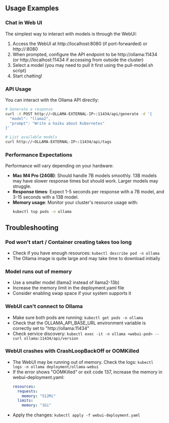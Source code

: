 ## Usage Examples

### Chat in Web UI

The simplest way to interact with models is through the WebUI:

1. Access the WebUI at http://localhost:8080 (if port-forwarded) or http://<WEBUI-EXTERNAL-IP>:8080
2. When prompted, configure the API endpoint to be http://ollama:11434 (or http://localhost:11434 if accessing from outside the cluster)
3. Select a model (you may need to pull it first using the pull-model.sh script)
4. Start chatting!

### API Usage

You can interact with the Ollama API directly:

```bash
# Generate a response
curl -X POST http://<OLLAMA-EXTERNAL-IP>:11434/api/generate -d '{
  "model": "llama2",
  "prompt": "Write a haiku about Kubernetes"
}'

# List available models
curl http://<OLLAMA-EXTERNAL-IP>:11434/api/tags
```

### Performance Expectations

Performance will vary depending on your hardware:

- **Mac M4 Pro (24GB)**: Should handle 7B models smoothly. 13B models may have slower response times but should work. Larger models may struggle.
- **Response times**: Expect 1-5 seconds per response with a 7B model, and 3-15 seconds with a 13B model.
- **Memory usage**: Monitor your cluster's resource usage with:
  ```bash
  kubectl top pods -n ollama
  ```

## Troubleshooting

### Pod won't start / Container creating takes too long
- Check if you have enough resources: `kubectl describe pod -n ollama`
- The Ollama image is quite large and may take time to download initially

### Model runs out of memory
- Use a smaller model (llama2 instead of llama2-13b)
- Increase the memory limit in the deployment.yaml file
- Consider enabling swap space if your system supports it

### WebUI can't connect to Ollama
- Make sure both pods are running: `kubectl get pods -n ollama`
- Check that the OLLAMA_API_BASE_URL environment variable is correctly set to "http://ollama:11434"
- Check service discovery: `kubectl exec -it -n ollama <webui-pod> -- curl ollama:11434/api/version`

### WebUI crashes with CrashLoopBackOff or OOMKilled
- The WebUI may be running out of memory. Check the logs: `kubectl logs -n ollama deployment/ollama-webui`
- If the error shows "OOMKilled" or exit code 137, increase the memory in webui-deployment.yaml:
  ```yaml
  resources:
    requests:
      memory: "512Mi"
    limits:
      memory: "1Gi"
  ```
- Apply the changes: `kubectl apply -f webui-deployment.yaml`
